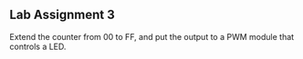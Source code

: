 ## Lab Assignment 3  

Extend the counter from 00 to FF, and put the output to a PWM module that
controls a LED.


